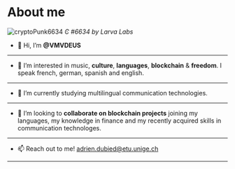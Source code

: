 # About me 
 ![cryptoPunk6634](https://github.com/VMVDEUS/VMVDEUS.github.io/blob/main/cryptoPunk%236634.webp)
 *Ͼ #6634 by Larva Labs*

- 👋 Hi, I’m **@VMVDEUS**
---
- 👀 I’m interested in music, **culture**, **languages**, **blockchain** & **freedom**. I speak french, german, spanish and english.
---
- 🌱 I’m currently studying multilingual communication technologies.
---
- 💞️ I’m looking to **collaborate on blockchain projects** joining my languages, my knowledge in finance and my recently acquired skills in communication technologes.
---
- 📫 Reach out to me! [adrien.dubied@etu.unige.ch](adrien.dubied@etu.unige.ch)
---

<!---
VMVDEUS/VMVDEUS is a ✨ special ✨ repository because its `README.md` (this file) appears on your GitHub profile.
You can click the Preview link to take a look at your changes.
--->
